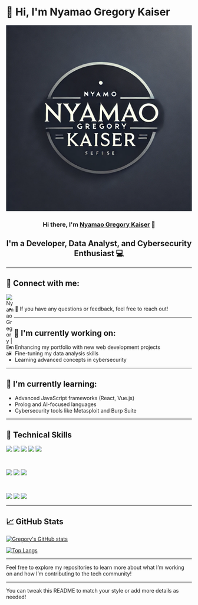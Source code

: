 # 👋 Hi, I'm Nyamao Gregory Kaiser

<p align="center">
  <a href="https://raw.githubusercontent.com/NyamaoGregoryKaiser/NyamaoGregoryKaiser/master/5fe1fdf0-3e30-4315-ac9b-e711ab9a96de.webp" target="_blank" rel="noreferrer"><img src="https://raw.githubusercontent.com/NyamaoGregoryKaiser/NyamaoGregoryKaiser/master/5fe1fdf0-3e30-4315-ac9b-e711ab9a96de.webp" alt="my banner"></a>
</p>

<h3 align="center">
Hi there, I'm <a href="https://nyamaogregorykaiser.github.io/Nyamao-Gregory/" target="_blank" rel="noreferrer">Nyamao Gregory Kaiser</a> 👋
</h3>

<h2 align="center">
I'm a Developer, Data Analyst, and Cybersecurity Enthusiast 💻
</h2>

---

## 🤝 Connect with me:

<a href="mailto:nyamaokaiser79@gmail.com"><img align="left" src="https://raw.githubusercontent.com/yushi1007/yushi1007/main/images/linkedin.svg" alt="Nyamao Gregory | Email" width="21px"/></a>

<br>

- 💬 If you have any questions or feedback, feel free to reach out!

---

## 🔭 I'm currently working on:

- Enhancing my portfolio with new web development projects
- Fine-tuning my data analysis skills
- Learning advanced concepts in cybersecurity

---

## 🌱 I'm currently learning:

- Advanced JavaScript frameworks (React, Vue.js)
- Prolog and AI-focused languages
- Cybersecurity tools like Metasploit and Burp Suite

---

## 💼 Technical Skills

![](https://img.shields.io/badge/Python-3776AB?style=for-the-badge&logo=python&logoColor=white)
![](https://img.shields.io/badge/C++-00599C?style=for-the-badge&logo=c%2B%2B&logoColor=white)
![](https://img.shields.io/badge/Matlab-0076A8?style=for-the-badge&logo=matlab&logoColor=white)
![](https://img.shields.io/badge/PHP-777BB4?style=for-the-badge&logo=php&logoColor=white)
![](https://img.shields.io/badge/JavaScript-F7DF1E?style=for-the-badge&logo=javascript&logoColor=black)

<br>

![](https://img.shields.io/badge/Web-HTML5-informational?style=flat&logo=html5&color=E34F26)
![](https://img.shields.io/badge/Web-CSS3-informational?style=flat&logo=css3&color=1572B6)
![](https://img.shields.io/badge/Framework-Vue.js-informational?style=flat&logo=vue.js&color=4FC08D)

<br>

![](https://img.shields.io/badge/Tools-GitHub-informational?style=flat&logo=github&color=181717)
![](https://img.shields.io/badge/Tools-PostgreSQL-informational?style=flat&logo=postgresql&color=336791)
![](https://img.shields.io/badge/Tools-SQL-informational?style=flat&logo=sql&color=00758F)

---

## 📈 GitHub Stats 

[![Gregory's GitHub stats](https://github-readme-stats.vercel.app/api?username=NyamaoGregoryKaiser)](https://github.com/NyamaoGregoryKaiser)

[![Top Langs](https://github-readme-stats.vercel.app/api/top-langs/?username=NyamaoGregoryKaiser&layout=compact)](https://github.com/NyamaoGregoryKaiser)

---

Feel free to explore my repositories to learn more about what I’m working on and how I’m contributing to the tech community!

---

You can tweak this README to match your style or add more details as needed!
